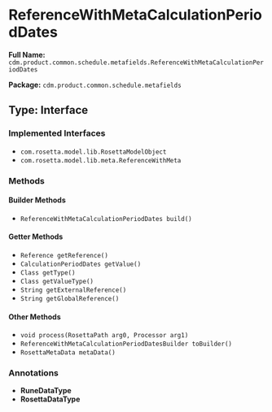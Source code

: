 # ReferenceWithMetaCalculationPeriodDates

**Full Name:** `cdm.product.common.schedule.metafields.ReferenceWithMetaCalculationPeriodDates`

**Package:** `cdm.product.common.schedule.metafields`

## Type: Interface

### Implemented Interfaces

- `com.rosetta.model.lib.RosettaModelObject`
- `com.rosetta.model.lib.meta.ReferenceWithMeta`

### Methods

#### Builder Methods

- `ReferenceWithMetaCalculationPeriodDates build()`

#### Getter Methods

- `Reference getReference()`
- `CalculationPeriodDates getValue()`
- `Class getType()`
- `Class getValueType()`
- `String getExternalReference()`
- `String getGlobalReference()`

#### Other Methods

- `void process(RosettaPath arg0, Processor arg1)`
- `ReferenceWithMetaCalculationPeriodDatesBuilder toBuilder()`
- `RosettaMetaData metaData()`

### Annotations

- **RuneDataType**
- **RosettaDataType**

